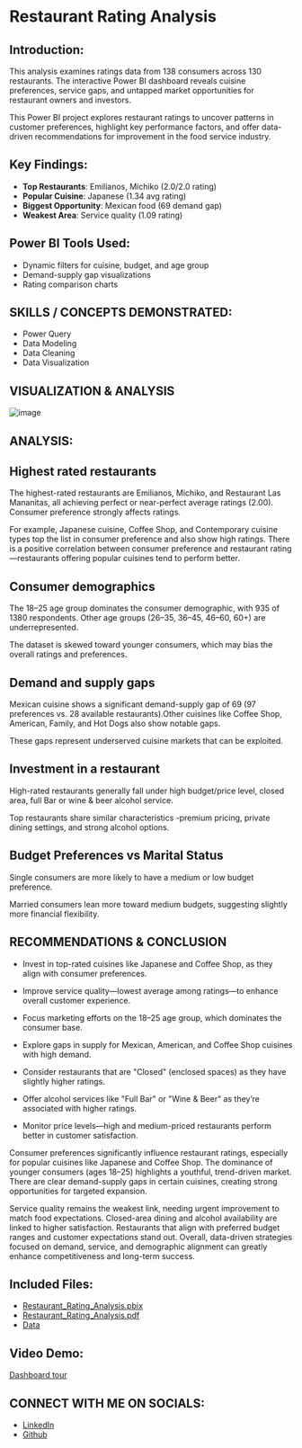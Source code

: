# Restaurant Rating Analysis  
  

## Introduction: 

This analysis examines ratings data from 138 consumers across 130 restaurants. The interactive Power BI dashboard reveals cuisine preferences, service gaps, and untapped market opportunities for restaurant owners and investors.

This Power BI project explores restaurant ratings to uncover patterns in customer preferences, highlight key performance factors, and offer data-driven recommendations for improvement in the food service industry.

## Key Findings: 

- **Top Restaurants**: Emilianos, Michiko (2.0/2.0 rating)  
- **Popular Cuisine**: Japanese (1.34 avg rating)  
- **Biggest Opportunity**: Mexican food (69 demand gap)  
- **Weakest Area**: Service quality (1.09 rating)  

## Power BI Tools Used: 

- Dynamic filters for cuisine, budget, and age group  
- Demand-supply gap visualizations  
- Rating comparison charts

## SKILLS / CONCEPTS DEMONSTRATED:

- Power Query 
- Data Modeling 
- Data Cleaning 
- Data Visualization

## VISUALIZATION & ANALYSIS
![image](https://github.com/user-attachments/assets/adc202f5-a96f-49a9-ae92-681ae42cdc2e)

## ANALYSIS:
## Highest rated restaurants

The highest-rated restaurants are Emilianos, Michiko, and Restaurant Las Mananitas, all achieving perfect or near-perfect average ratings (2.00). Consumer preference strongly affects ratings. 

For example, Japanese cuisine, Coffee Shop, and Contemporary cuisine types top the list in consumer preference and also show high ratings. There is a positive correlation between consumer preference and restaurant rating—restaurants offering popular cuisines tend to perform better.

## Consumer demographics

The 18–25 age group dominates the consumer demographic, with 935 of 1380 respondents. Other age groups (26–35, 36–45, 46–60, 60+) are underrepresented.

The dataset is skewed toward younger consumers, which may bias the overall ratings and preferences.

## Demand and supply gaps

Mexican cuisine shows a significant demand-supply gap of 69 (97 preferences vs. 28 available restaurants).Other cuisines like Coffee Shop, American, Family, and Hot Dogs also show notable gaps.

These gaps represent underserved cuisine markets that can be exploited.

## Investment in a restaurant

High-rated restaurants generally fall under high budget/price level, closed area, full Bar or wine & beer alcohol service. 

Top restaurants share similar characteristics -premium pricing, private dining settings, and strong alcohol options.

## Budget Preferences vs Marital Status

Single consumers are more likely to have a medium or low budget preference.

Married consumers lean more toward medium budgets, suggesting slightly more financial flexibility.

## RECOMMENDATIONS & CONCLUSION

-	Invest in top-rated cuisines like Japanese and Coffee Shop, as they align with consumer preferences.

- Improve service quality—lowest average among ratings—to enhance overall customer experience.

- Focus marketing efforts on the 18–25 age group, which dominates the consumer base.

- Explore gaps in supply for Mexican, American, and Coffee Shop cuisines with high demand.

- Consider restaurants that are "Closed" (enclosed spaces) as they have slightly higher ratings.

- Offer alcohol services like "Full Bar" or "Wine & Beer" as they’re associated with higher ratings.

- Monitor price levels—high and medium-priced restaurants perform better in customer satisfaction.

Consumer preferences significantly influence restaurant ratings, especially for popular cuisines like Japanese and Coffee Shop. The dominance of younger consumers (ages 18–25) highlights a youthful, trend-driven market. There are clear demand-supply gaps in certain cuisines, creating strong opportunities for targeted expansion.

Service quality remains the weakest link, needing urgent improvement to match food expectations. Closed-area dining and alcohol availability are linked to higher satisfaction. Restaurants that align with preferred budget ranges and customer expectations stand out. Overall, data-driven strategies focused on demand, service, and demographic alignment can greatly enhance competitiveness and long-term success.

## Included Files:  

- [Restaurant_Rating_Analysis.pbix](https://drive.google.com/open?id=1KFez2wP1zWPHHIb17C1vWsMaBbrKzGbo&usp=drive_fs)
- [Restaurant_Rating_Analysis.pdf](https://drive.google.com/open?id=15-T9eLfQRIdQdAHLp8pilS55YQzTkorZ&usp=drive_fs)
- [Data](https://drive.google.com/file/d/1c1HKM8UTqwWOgexRLOtEJuxjBiA2N6xf/view?usp=drive_link)  

## Video Demo: 

[Dashboard tour](https://youtu.be/link)  

## CONNECT WITH ME ON SOCIALS:
- [LinkedIn](https://www.linkedin.com/in/ochede-faith-15207a224)
- [Github]()
